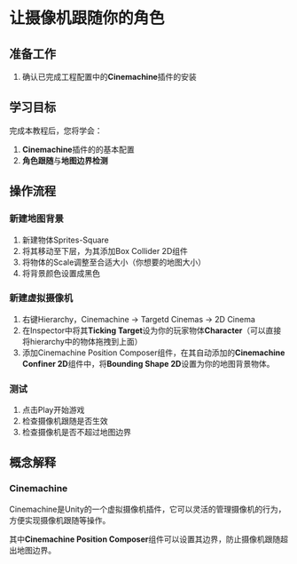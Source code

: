 # 让摄像机跟随你的角色

## 准备工作
1. 确认已完成工程配置中的**Cinemachine**插件的安装

## 学习目标
完成本教程后，您将学会：

1. **Cinemachine**插件的的基本配置
2. **角色跟随**与**地图边界检测**

## 操作流程

### 新建地图背景

1. 新建物体Sprites-Square
2. 将其移动至下层，为其添加Box Collider 2D组件
3. 将物体的Scale调整至合适大小（你想要的地图大小） 
4. 将背景颜色设置成黑色

### 新建虚拟摄像机

1. 右键Hierarchy，Cinemachine $\rightarrow$ Targetd Cinemas $\rightarrow$ 2D Cinema
2. 在Inspector中将其**Ticking Target**设为你的玩家物体**Character**（可以直接将hierarchy中的物体拖拽到上面）
3. 添加Cinemachine Position Composer组件，在其自动添加的**Cinemachine Confiner 2D**组件中，将**Bounding Shape 2D**设置为你的地图背景物体。

### 测试

1. 点击Play开始游戏
2. 检查摄像机跟随是否生效
3. 检查摄像机是否不超过地图边界

## 概念解释

### Cinemachine
Cinemachine是Unity的一个虚拟摄像机插件，它可以灵活的管理摄像机的行为，方便实现摄像机跟随等操作。

其中**Cinemachine Position Composer**组件可以设置其边界，防止摄像机跟随超出地图边界。